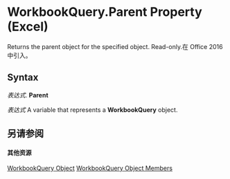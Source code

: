 
# WorkbookQuery.Parent Property (Excel)

Returns the parent object for the specified object. Read-only.在 Office 2016 中引入。


## Syntax

 _表达式_. **Parent**

 _表达式_ A variable that represents a **WorkbookQuery** object.


## 另请参阅


#### 其他资源


[WorkbookQuery Object](2a27186f-5e02-f026-bee2-b4c7aa852711.md)
[WorkbookQuery Object Members](http://msdn.microsoft.com/library/3c698446-813c-edc2-f8c9-66f5dfc2d1c3%28Office.15%29.aspx)